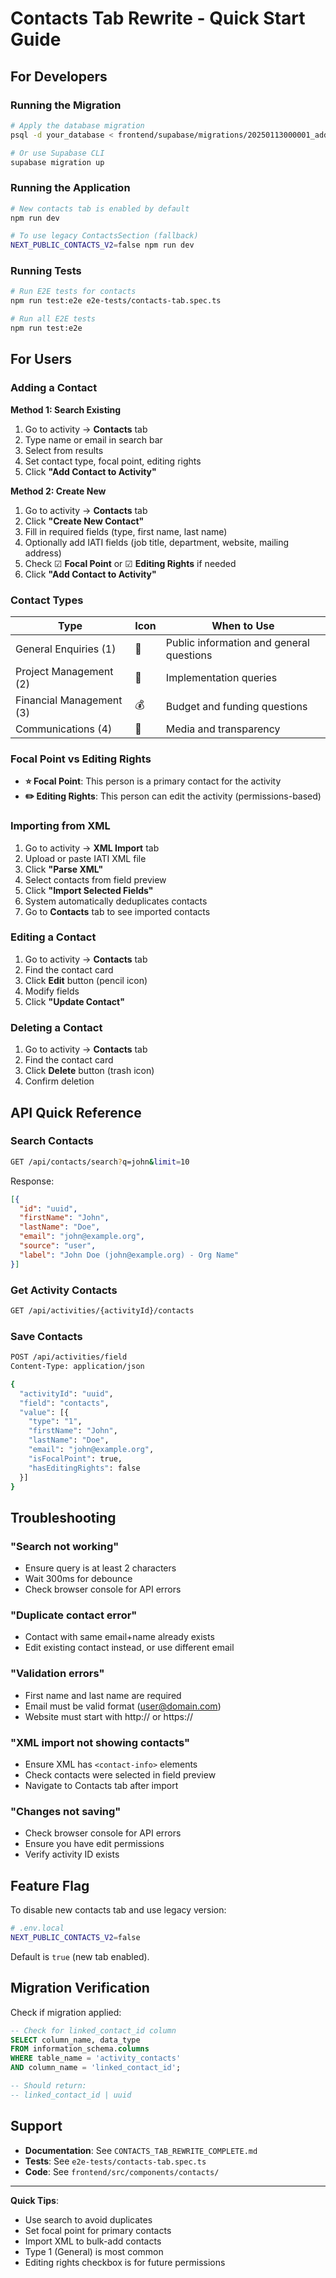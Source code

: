 # Contacts Tab Rewrite - Quick Start Guide

## For Developers

### Running the Migration

```bash
# Apply the database migration
psql -d your_database < frontend/supabase/migrations/20250113000001_add_linked_contact_id.sql

# Or use Supabase CLI
supabase migration up
```

### Running the Application

```bash
# New contacts tab is enabled by default
npm run dev

# To use legacy ContactsSection (fallback)
NEXT_PUBLIC_CONTACTS_V2=false npm run dev
```

### Running Tests

```bash
# Run E2E tests for contacts
npm run test:e2e e2e-tests/contacts-tab.spec.ts

# Run all E2E tests
npm run test:e2e
```

## For Users

### Adding a Contact

**Method 1: Search Existing**
1. Go to activity → **Contacts** tab
2. Type name or email in search bar
3. Select from results
4. Set contact type, focal point, editing rights
5. Click **"Add Contact to Activity"**

**Method 2: Create New**
1. Go to activity → **Contacts** tab
2. Click **"Create New Contact"**
3. Fill in required fields (type, first name, last name)
4. Optionally add IATI fields (job title, department, website, mailing address)
5. Check ☑ **Focal Point** or ☑ **Editing Rights** if needed
6. Click **"Add Contact to Activity"**

### Contact Types

| Type | Icon | When to Use |
|------|------|-------------|
| General Enquiries (1) | 📧 | Public information and general questions |
| Project Management (2) | 💼 | Implementation queries |
| Financial Management (3) | 💰 | Budget and funding questions |
| Communications (4) | 📢 | Media and transparency |

### Focal Point vs Editing Rights

- **⭐ Focal Point**: This person is a primary contact for the activity
- **✏️ Editing Rights**: This person can edit the activity (permissions-based)

### Importing from XML

1. Go to activity → **XML Import** tab
2. Upload or paste IATI XML file
3. Click **"Parse XML"**
4. Select contacts from field preview
5. Click **"Import Selected Fields"**
6. System automatically deduplicates contacts
7. Go to **Contacts** tab to see imported contacts

### Editing a Contact

1. Go to activity → **Contacts** tab
2. Find the contact card
3. Click **Edit** button (pencil icon)
4. Modify fields
5. Click **"Update Contact"**

### Deleting a Contact

1. Go to activity → **Contacts** tab
2. Find the contact card
3. Click **Delete** button (trash icon)
4. Confirm deletion

## API Quick Reference

### Search Contacts
```bash
GET /api/contacts/search?q=john&limit=10
```

Response:
```json
[{
  "id": "uuid",
  "firstName": "John",
  "lastName": "Doe",
  "email": "john@example.org",
  "source": "user",
  "label": "John Doe (john@example.org) - Org Name"
}]
```

### Get Activity Contacts
```bash
GET /api/activities/{activityId}/contacts
```

### Save Contacts
```bash
POST /api/activities/field
Content-Type: application/json

{
  "activityId": "uuid",
  "field": "contacts",
  "value": [{
    "type": "1",
    "firstName": "John",
    "lastName": "Doe",
    "email": "john@example.org",
    "isFocalPoint": true,
    "hasEditingRights": false
  }]
}
```

## Troubleshooting

### "Search not working"
- Ensure query is at least 2 characters
- Wait 300ms for debounce
- Check browser console for API errors

### "Duplicate contact error"
- Contact with same email+name already exists
- Edit existing contact instead, or use different email

### "Validation errors"
- First name and last name are required
- Email must be valid format (user@domain.com)
- Website must start with http:// or https://

### "XML import not showing contacts"
- Ensure XML has `<contact-info>` elements
- Check contacts were selected in field preview
- Navigate to Contacts tab after import

### "Changes not saving"
- Check browser console for API errors
- Ensure you have edit permissions
- Verify activity ID exists

## Feature Flag

To disable new contacts tab and use legacy version:

```bash
# .env.local
NEXT_PUBLIC_CONTACTS_V2=false
```

Default is `true` (new tab enabled).

## Migration Verification

Check if migration applied:

```sql
-- Check for linked_contact_id column
SELECT column_name, data_type 
FROM information_schema.columns 
WHERE table_name = 'activity_contacts' 
AND column_name = 'linked_contact_id';

-- Should return:
-- linked_contact_id | uuid
```

## Support

- **Documentation**: See `CONTACTS_TAB_REWRITE_COMPLETE.md`
- **Tests**: See `e2e-tests/contacts-tab.spec.ts`
- **Code**: See `frontend/src/components/contacts/`

---

**Quick Tips**:
- Use search to avoid duplicates
- Set focal point for primary contacts
- Import XML to bulk-add contacts
- Type 1 (General) is most common
- Editing rights checkbox is for future permissions

